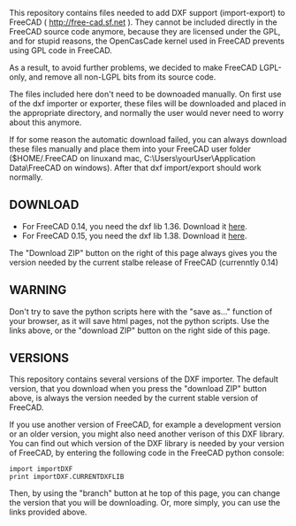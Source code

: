 This repository contains files needed to add DXF support (import-export) to FreeCAD ( http://free-cad.sf.net ). They cannot be included directly in the FreeCAD source code anymore, because they are licensed under the GPL, and for stupid reasons, the OpenCasCade kernel used in FreeCAD prevents using GPL code in FreeCAD. 

As a result, to avoid further problems, we decided to make FreeCAD LGPL-only, and remove all non-LGPL bits from its source code.

The files included here don't need to be downoaded manually. On first use of the dxf importer or exporter, these files will be downloaded and placed in the appropriate directory, and normally the user would never need to worry about this anymore.

If for some reason the automatic download failed, you can always download these files manually and place them into your FreeCAD user folder ($HOME/.FreeCAD on linuxand mac, C:\Users\yourUser\Application Data\FreeCAD on windows). After that dxf import/export should work normally.

## DOWNLOAD

* For FreeCAD 0.14, you need the dxf lib 1.36. Download it [here](https://github.com/yorikvanhavre/Draft-dxf-importer/archive/1.36.zip).
* For FreeCAD 0.15, you need the dxf lib 1.38. Download it [here](https://github.com/yorikvanhavre/Draft-dxf-importer/archive/1.38.zip).

The "Download ZIP" button on the right of this page always gives you the version needed by the current stalbe release of FreeCAD (currenntly 0.14)

## WARNING

Don't try to save the python scripts here with the "save as..." function of your browser, as it will save html pages, not the python scripts. Use the links above, or the "download ZIP" button on the right side of this page.

## VERSIONS

This repository contains several versions of the DXF importer. The default version, that you download when you press the "download ZIP" button above, is always the version needed by the current stable version of FreeCAD.

If you use another version of FreeCAD, for example a development version or an older version, you might also need another verison of this DXF library. You can find out which version of the DXF library is needed by your version of FreeCAD, by entering the following code in the FreeCAD python console:

    import importDXF
    print importDXF.CURRENTDXFLIB

Then, by using the "branch" button at he top of this page, you can change the version that you will be downloading. Or, more simply, you can use the links provided above.
